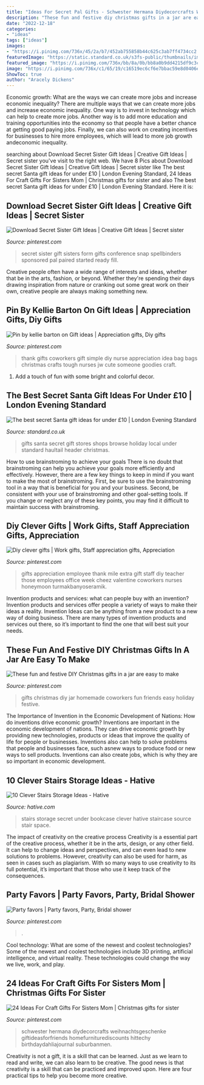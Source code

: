 ```yaml
---
title: "Ideas For Secret Pal Gifts - Schwester Hermana Diydecorcrafts Weihnachtsgeschenke Giftideasforfriends Homefurniturediscounts Hittechy Birthdaydahliajournal Suburbanmen"
description: "These fun and festive diy christmas gifts in a jar are easy to make"
date: "2022-12-18"
categories:
- "ideas"
tags: ["ideas"]
images:
- "https://i.pinimg.com/736x/45/2a/b7/452ab755858b44c625c3ab7ff4734cc2.jpg"
featuredImage: "https://static.standard.co.uk/s3fs-public/thumbnails/image/2016/11/18/17/santa-header.jpg"
featured_image: "https://i.pinimg.com/736x/bb/8a/0b/bb8a0b9dd4215df9c3c89a7ba84edac9.jpg"
image: "https://i.pinimg.com/736x/c1/65/19/c16519ec6cf6e7bbac59e8d0406e92ff--good-ideas-cute-ideas.jpg"
ShowToc: true
author: "Aracely Dickens"
---
```



Economic growth: What are the ways we can create more jobs and increase economic inequality?
There are multiple ways that we can create more jobs and increase economic inequality. One way is to invest in technology which can help to create more jobs. Another way is to add more education and training opportunities into the economy so that people have a better chance at getting good paying jobs. Finally, we can also work on creating incentives for businesses to hire more employees, which will lead to more job growth andeconomic inequality.

	

		
searching about Download Secret Sister Gift Ideas | Creative Gift Ideas | Secret sister you've visit to the right web. We have 8 Pics about Download Secret Sister Gift Ideas | Creative Gift Ideas | Secret sister like The best secret Santa gift ideas for under £10 | London Evening Standard, 24 Ideas For Craft Gifts For Sisters Mom | Christmas gifts for sister and also The best secret Santa gift ideas for under £10 | London Evening Standard. Here it is:
		
    
## Download Secret Sister Gift Ideas | Creative Gift Ideas | Secret Sister

<img loading=lazy src="https://i.pinimg.com/736x/bb/8a/0b/bb8a0b9dd4215df9c3c89a7ba84edac9.jpg" onerror="this.onerror=null;this.src='https://tse1.mm.bing.net/th?id=OIP.dN-_B8oRaLMZ1hb7rIb13gHaJ3&amp;pid=15.1';" alt="Download Secret Sister Gift Ideas | Creative Gift Ideas | Secret sister">

_Source: pinterest.com_

>secret sister gift sisters form gifts conference snap spellbinders sponsored pal paired started ready fill. 

	

Creative people often have a wide range of interests and ideas, whether that be in the arts, fashion, or beyond. Whether they're spending their days drawing inspiration from nature or cranking out some great work on their own, creative people are always making something new.

    
## Pin By Kellie Barton On Gift Ideas | Appreciation Gifts, Diy Gifts

<img loading=lazy src="https://i.pinimg.com/736x/c1/65/19/c16519ec6cf6e7bbac59e8d0406e92ff--good-ideas-cute-ideas.jpg" onerror="this.onerror=null;this.src='https://tse4.mm.bing.net/th?id=OIP.MQj77x40StWXFk4x1fS4cAHaLH&amp;pid=15.1';" alt="Pin by kellie barton on Gift ideas | Appreciation gifts, Diy gifts">

_Source: pinterest.com_

>thank gifts coworkers gift simple diy nurse appreciation idea bag bags christmas crafts tough nurses jw cute someone goodies craft. 

	

1. Add a touch of fun with some bright and colorful decor.

    
## The Best Secret Santa Gift Ideas For Under £10 | London Evening Standard

<img loading=lazy src="https://static.standard.co.uk/s3fs-public/thumbnails/image/2016/11/18/17/santa-header.jpg" onerror="this.onerror=null;this.src='https://tse3.mm.bing.net/th?id=OIP.FNjlIo5q5kL9ZtttypKe2gHaE8&amp;pid=15.1';" alt="The best secret Santa gift ideas for under £10 | London Evening Standard">

_Source: standard.co.uk_

>gifts santa secret gift stores shops browse holiday local under standard haultail header christmas. 

	

How to use brainstroming to achieve your goals
There is no doubt that brainstroming can help you achieve your goals more efficiently and effectively. However, there are a few key things to keep in mind if you want to make the most of brainstroming. First, be sure to use the brainstroming tool in a way that is beneficial for you and your business. Second, be consistent with your use of brainstroming and other goal-setting tools. If you change or neglect any of these key points, you may find it difficult to maintain success with brainstroming.

    
## Diy Clever Gifts | Work Gifts, Staff Appreciation Gifts, Appreciation

<img loading=lazy src="https://i.pinimg.com/736x/f5/6d/df/f56ddf9e4baacd8caff825d8cff8b931.jpg" onerror="this.onerror=null;this.src='https://tse3.mm.bing.net/th?id=OIP.-iD_rHSm2D-3grylqfxJLQHaJ3&amp;pid=15.1';" alt="Diy clever gifts | Work gifts, Staff appreciation gifts, Appreciation">

_Source: pinterest.com_

>gifts appreciation employee thank mile extra gift staff diy teacher those employees office week cheez valentine coworkers nurses honeymoon turmakbanyoseramik. 

	

Invention products and services: what can people buy with an invention?
Invention products and services offer people a variety of ways to make their ideas a reality. Invention Ideas can be anything from a new product to a new way of doing business. There are many types of invention products and services out there, so it’s important to find the one that will best suit your needs.

    
## These Fun And Festive DIY Christmas Gifts In A Jar Are Easy To Make

<img loading=lazy src="https://i.pinimg.com/736x/45/2a/b7/452ab755858b44c625c3ab7ff4734cc2.jpg" onerror="this.onerror=null;this.src='https://tse3.mm.bing.net/th?id=OIP.2sb9Up-XI18RHrSG0sh2cQHaP7&amp;pid=15.1';" alt="These fun and festive DIY Christmas gifts in a jar are easy to make">

_Source: pinterest.com_

>gifts christmas diy jar homemade coworkers fun friends easy holiday festive. 

	

The Importance of Invention in the Economic Development of Nations: How do inventions drive economic growth?
Inventions are important in the economic development of nations. They can drive economic growth by providing new technologies, products or ideas that improve the quality of life for people or businesses. Inventions also can help to solve problems that people and businesses face, such asnew ways to produce food or new ways to sell products. Inventions can also create jobs, which is why they are so important in economic development.

    
## 10 Clever Stairs Storage Ideas - Hative

<img loading=lazy src="https://hative.com/wp-content/uploads/2014/11/stairs-storage-ideas/3-secret-bookcase-under-stairs.jpg" onerror="this.onerror=null;this.src='https://tse3.mm.bing.net/th?id=OIP.pcRJdmwGkNVwAtDFS_2-aAAAAA&amp;pid=15.1';" alt="10 Clever Stairs Storage Ideas - Hative">

_Source: hative.com_

>stairs storage secret under bookcase clever hative staircase source stair space. 

	

The impact of creativity on the creative process
Creativity is a essential part of the creative process, whether it be in the arts, design, or any other field. It can help to change ideas and perspectives, and can even lead to new solutions to problems. However, creativity can also be used for harm, as seen in cases such as plagiarism. With so many ways to use creativity to its full potential, it’s important that those who use it keep track of the consequences.

    
## Party Favors | Party Favors, Party, Bridal Shower

<img loading=lazy src="https://i.pinimg.com/originals/e3/55/6a/e3556a24a1e72428694f760b9ebee38c.jpg" onerror="this.onerror=null;this.src='https://tse3.mm.bing.net/th?id=OIP.0P3wh7C2dMu9ki9QplgayQHaLL&amp;pid=15.1';" alt="Party favors | Party favors, Party, Bridal shower">

_Source: pinterest.com_

>. 

	

Cool technology: What are some of the newest and coolest technologies?
Some of the newest and coolest technologies include 3D printing, artificial intelligence, and virtual reality. These technologies could change the way we live, work, and play.

    
## 24 Ideas For Craft Gifts For Sisters Mom | Christmas Gifts For Sister

<img loading=lazy src="https://i.pinimg.com/736x/fb/3d/70/fb3d70e96575468273a2f131f9388846.jpg" onerror="this.onerror=null;this.src='https://tse3.mm.bing.net/th?id=OIP.Kj_CFybKqznowSyXsCOHwgAAAA&amp;pid=15.1';" alt="24 Ideas For Craft Gifts For Sisters Mom | Christmas gifts for sister">

_Source: pinterest.com_

>schwester hermana diydecorcrafts weihnachtsgeschenke giftideasforfriends homefurniturediscounts hittechy birthdaydahliajournal suburbanmen. 

	

Creativity is not a gift, it is a skill that can be learned. Just as we learn to read and write, we can also learn to be creative. The good news is that creativity is a skill that can be practiced and improved upon. Here are four practical tips to help you become more creative.

